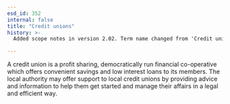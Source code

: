```yaml
---
esd_id: 352
internal: false
title: "Credit unions"
history: >-
  Added scope notes in version 2.02. Term name changed from 'Credit unions' to 'Banking - credit unions' in version 3.00. Name changed to 'Credit unions' in version 4.00.

---
```


A credit union is a profit sharing, democratically run financial co-operative which offers convenient savings and low interest loans to its members.  The local authority may offer support to local credit unions by providing advice and information to help them get started and manage their affairs in a legal and efficient way.

